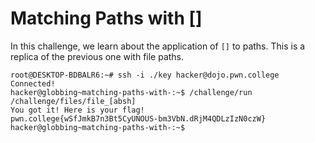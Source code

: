 # Matching Paths with []
In this challenge, we learn about the application of `[]` to paths. This is a replica of the previous one with file paths.
```
root@DESKTOP-BDBALR6:~# ssh -i ./key hacker@dojo.pwn.college
Connected!
hacker@globbing~matching-paths-with-:~$ /challenge/run /challenge/files/file_[absh]
You got it! Here is your flag!
pwn.college{wSfJmkB7n3Bt5CyUNOUS-bm3VbN.dRjM4QDLzIzN0czW}
hacker@globbing~matching-paths-with-:~$
```
